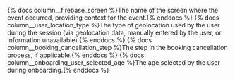 {% docs column__firebase_screen %}The name of the screen where the event occurred, providing context for the event.{% enddocs %}
{% docs column__user_location_type %}The type of geolocation used by the user during the session (via geolocation data, manually entered by the user, or information unavailable).{% enddocs %}
{% docs column__booking_cancellation_step %}The step in the booking cancellation process, if applicable.{% enddocs %}
{% docs column__onboarding_user_selected_age %}The age selected by the user during onboarding.{% enddocs %}
